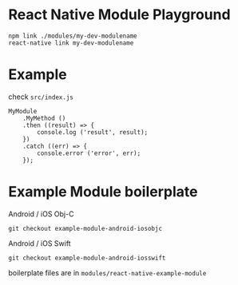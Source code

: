 # React Native Module Playground

```
npm link ./modules/my-dev-modulename
react-native link my-dev-modulename
```

# Example

check `src/index.js`

```
MyModule
    .MyMethod ()
    .then ((result) => {
        console.log ('result', result);
    })
    .catch ((err) => {
        console.error ('error', err);
    });
```

# Example Module boilerplate

Android / iOS Obj-C

```
git checkout example-module-android-iosobjc
```

Android / iOS Swift

```
git checkout example-module-android-iosswift
```

boilerplate files are in `modules/react-native-example-module`
